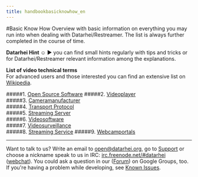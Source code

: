 ```yaml
---
title: handbookbasicknowhow_en
---
```

#Basic Know How
Overview with basic information on everything you may run into when dealing with Datarhei/Restreamer. The list is always further completed in the course of time.  

**Datarhei Hint ☺** ► you can find small hints regularly with tips and tricks or for Datarhei/Restreamer relevant information among the explanations.  

**List of video technical terms**  
For advanced users and those interested you can find an extensive list on <a href="list of video technical terms of Wikipedia" target="_blank">Wikipedia</a>.

#####1. [Open Source Software](../wiki/oss_en.html) 
#####2. [Videoplayer](../wiki/videoplayer_en.html)  
#####3. [Cameramanufacturer](../wiki/cameramanufacturer_en.html)  
#####4. [Transport Protocol](../wiki/transportprotocol_en.html)  
#####5. [Streaming Server](../wiki/streamingserver_en.html)  
#####6. [Videosoftware](../wiki/videosoftware_en.html)  
#####7. [Videosurveillance](../wiki/videosurveillance_en.html)  
#####8. [Streaming Service](../wiki/streamingservice_en.html)
#####9. [Webcamportals](../wiki/webcamportals_en.html)  

---
Want to talk to us? Write an email to <a href="mailto:open@datarhei.org?subject=Datarhei/Restreamer">open@datarhei.org</a>, go to [Support](../support.html) or choose a nickname speak to us in IRC: <a href="irc://irc.freenode.net#piwik">irc.freenode.net/#datarhei</a> (<a target= "_blank" href="https://webchat.freenode.net/?channels=datarhei">webchat</a>). You could ask a question in our (<a target= "_blank" href="https://groups.google.com/forum/#!forum/datarhei">Forum</a>) on Google Groups, too. If you're having a problem while developing, see <a target= "_blank" href="https://github.com/datarhei/restreamer/issues">Known Issues</a>.